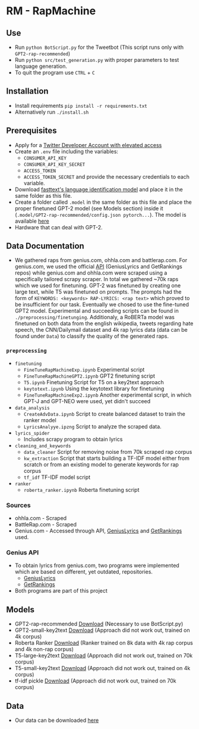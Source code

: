 # RM - RapMachine

## Use

 - Run `python BotScript.py` for the Tweetbot (This script runs only with `GPT2-rap-recommended`)
 - Run `python src/test_generation.py` with proper parameters to test language generation. 
 - To quit the program use `CTRL` + `C` 


## Installation

- Install requirements `pip install -r requirements.txt`
- Alternatively run `./install.sh`


## Prerequisites

- Apply for a [Twitter Developer Account with elevated access](https://developer.twitter.com/en)
- Create an `.env` file including the variables:
    - `CONSUMER_API_KEY`
    - `CONSUMER_API_KEY_SECRET`
    - `ACCESS_TOKEN`
    - `ACCESS_TOKEN_SECRET`
    and provide the necessary credentials to each variable.
- Download [fasttext's language identification model](https://dl.fbaipublicfiles.com/fasttext/supervised-models/lid.176.bin) and 
  place it in the same folder as this file.
- Create a folder called `.model` in the same folder as this file and place the proper finetuned GPT-2 model (see Models section) inside it 
  (`.model/GPT2-rap-recommended/config.json pytorch...`). The model is available [here](https://drive.google.com/drive/folders/116WlytHENvyNia_xZr7GxUEym20SjeQn?usp=sharing)
- Hardware that can deal with GPT-2.


## Data Documentation
 
- We gathered raps from genius.com, ohhla.com and battlerap.com. For genius.com, we used the official [API](https://docs.genius.com/) 
  (GeniusLyrics and GetRankings repos) while genius.com and ohhla.com were scraped using a specifically tailored scrapy scraper.
  In total we gathered ~70k raps which we used for finetuning. GPT-2 was finetuned by creating one large text, while T5 was finetuned
  on prompts. The prompts had the form of `KEYWORDS: <keywords> RAP-LYRICS: <rap text>` which proved to be insufficient for our task.
  Eventually we chosed to use the fine-tuned GPT2 model. Experimental and succeeding scripts can be found in `./preprocessing/finetunging`.
  Additionaly, a RoBERTa model was finetuned on both data from the english wikipedia, tweets regarding hate speech, the CNN/Dailymail dataset 
  and 4k rap lyrics data (data can be found under `Data`) to classify the quality of the generated raps.

### `preprocessing`
 - `finetuning`
    - `FineTuneRapMachineExp.ipynb` Experimental script
    - `FineTuneRapMachineGPT2.ipynb` GPT2 finetuning script
    - `T5.ipynb` Finetuning Script for T5 on a key2text approach
    - `keytotext.ipynb` Using the keytotext library for finetuning
    - `FineTuneRapMachineExp2.ipynb` Another experimental script, in which GPT-J and GPT-NEO were used, yet didn't succeed
 - `data_analysis`
    - `CreateAdvData.ipynb` Script to create balanced dataset to train the ranker model
    - `LyricsAnalyye.ipzng` Script to analyze the scraped data.
 - `lyrics_spider`
    - Includes scrapy program to obtain lyrics
 - `cleaning_and_keywords`
    - `data_cleaner` Script for removing noise from 70k scraped rap corpus
    - `kw_extraction` Script that starts building a TF-IDF model either from scratch or from an existing model to generate keywords for rap corpus
    - `tf_idf` TF-IDF model script
 - `ranker`
    - `roberta_ranker.ipynb` Roberta finetuning script

### Sources
 - ohhla.com - Scraped 
 - BattleRap.com - Scraped 
 - Genius.com - Accessed through API, [GeniusLyrics](https://github.com/LazerLambda/GeniusLyrics) and [GetRankings](https://github.com/LazerLambda/GetRankings/) used.

### Genius API
 - To obtain lyrics from genius.com, two programs were implemented which are based on different, yet outdated, repositories.
    - [GeniusLyrics](https://github.com/LazerLambda/GeniusLyrics)
    - [GetRankings](https://github.com/LazerLambda/GetRankings)
 - Both programs are part of this project


## Models
 - GPT2-rap-recommended [Download](https://drive.google.com/drive/folders/1zl_Zn7hUzsnr7FpdtV9VBo3SmmvM4jQO?usp=sharing) (Necessary to use BotScript.py)
 - GPT2-small-key2text [Download](https://drive.google.com/drive/folders/1FOrFDQgpnnBcSbXfGsBG2RkrjzggEaqx?usp=sharing) (Approach did not work out, trained on 4k corpus)
 - Roberta Ranker [Download](https://drive.google.com/drive/folders/1IztahoA0rfnHZ4dkHIZ46f-Sh1sqxr2e?usp=sharing) (Ranker trained on 8k data with 4k rap corpus and 4k non-rap corpus)
 - T5-large-key2text [Download](https://drive.google.com/drive/folders/1dIsp7LmHwRXng8GX2fs__4JYrjpk-W4D?usp=sharing) (Approach did not work out, trained on 70k corpus)
 - T5-small-key2text [Download](https://drive.google.com/drive/folders/1KyxvhLMDG2z1gCQ9aCSm4TmIL5CXq8Nz?usp=sharing) (Approach did not work out, trained on 4k corpus)
 - tf-idf pickle [Download](https://drive.google.com/drive/folders/1R8HYgaADOhOQ2BdAMEsLryA2XqUxLTMm?usp=sharing) (Approach did not work out, trained on 70k corpus)

## Data
 - Our data can be downloaded [here](https://drive.google.com/drive/folders/1XJ-tnf0VgORbo7qS3rHaXVjsX01nFKuT?usp=sharing)

